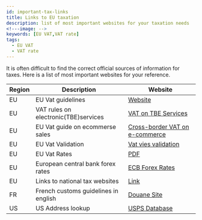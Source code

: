 ```yaml
---
id: important-tax-links
title: Links to EU taxation 
description: list of most important websites for your taxation needs
<!---image: -->
keywords: [EU VAT,VAT rate]
tags:
  - EU VAT
  - VAT rate
---
```

It is often difficult to find the correct official sources of information for taxes. Here is a list of most important websites for your reference.

|Region|Description|Website|
|--|--|--|
|EU|EU Vat guidelines|[Website](https://taxation-customs.ec.europa.eu/taxation-1/value-added-tax-vat_en)|
|EU|VAT rules on electronic(TBE)services|[VAT on TBE Services](https://ec.europa.eu/taxation_customs/business/vat/telecommunications-broadcasting-electronic-services/content/explanatory-notes-place-supply-tbe-services_en)|
|EU|EU Vat guide on ecommerse sales|[Cross-border VAT on e-commerce](https://ec.europa.eu/taxation_customs/business/vat/vat-e-commerce_en)|
|EU|EU Vat Validation|[Vat vies validation](https://ec.europa.eu/taxation_customs/vies/)|
|EU|EU Vat Rates| [PDF](https://taxation-customs.ec.europa.eu/system/files/2021-06/vat_rates_en.pdf)|
|EU|European central bank forex rates|[ECB Forex Rates](https://www.ecb.europa.eu/stats/policy_and_exchange_rates/euro_reference_exchange_rates/html/index.en.html)|
|EU|Links to national tax websites|[Link](https://taxation-customs.ec.europa.eu/national-tax-websites_en)|
|FR|French customs guidelines in english|[Douane Site](https://www.douane.gouv.fr/french-customs-information-available-english#Businesses)|
|US|US Address lookup|[USPS Database](https://tools.usps.com/zip-code-lookup.htm)|
